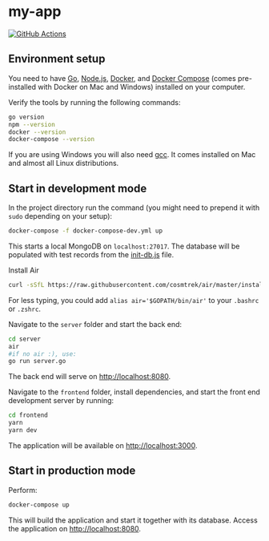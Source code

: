 # my-app

[![GitHub Actions](https://github.com/RazvanRauta/nextjs-tailwind/actions/workflows/lint.yml/badge.svg)](https://github.com/RazvanRauta/nextjs-tailwind/actions/workflows/lint.yml)

## Environment setup

You need to have [Go](https://golang.org/),
[Node.js](https://nodejs.org/),
[Docker](https://www.docker.com/), and
[Docker Compose](https://docs.docker.com/compose/)
(comes pre-installed with Docker on Mac and Windows)
installed on your computer.

Verify the tools by running the following commands:

```sh
go version
npm --version
docker --version
docker-compose --version
```

If you are using Windows you will also need
[gcc](https://gcc.gnu.org/). It comes installed
on Mac and almost all Linux distributions.

## Start in development mode

In the project directory run the command (you might
need to prepend it with `sudo` depending on your setup):

```sh
docker-compose -f docker-compose-dev.yml up
```

This starts a local MongoDB on `localhost:27017`.
The database will be populated with test records
from the [init-db.js](init-db.js) file.

Install Air

```sh
curl -sSfL https://raw.githubusercontent.com/cosmtrek/air/master/install.sh | sh -s -- -b $(go env GOPATH)/bin
```

For less typing, you could add `alias air='$GOPATH/bin/air'` to your `.bashrc` or `.zshrc`.

Navigate to the `server` folder and start the back end:

```sh
cd server
air 
#if no air :), use:
go run server.go
```

The back end will serve on <http://localhost:8080>.

Navigate to the `frontend` folder, install dependencies,
and start the front end development server by running:

```sh
cd frontend
yarn
yarn dev
```

The application will be available on <http://localhost:3000>.

## Start in production mode

Perform:

```sh
docker-compose up
```

This will build the application and start it together with
its database. Access the application on <http://localhost:8080>.
